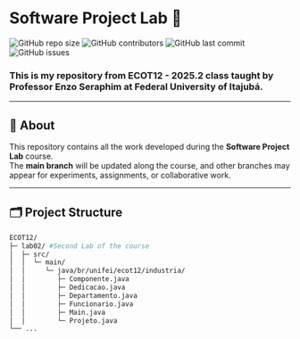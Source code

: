 # Software Project Lab 🚀

![GitHub repo size](https://img.shields.io/github/repo-size/pedrocorsini/ecot12?style=for-the-badge)
![GitHub contributors](https://img.shields.io/github/contributors/pedrocorsini/ecot12?style=for-the-badge)
![GitHub last commit](https://img.shields.io/github/last-commit/pedrocorsini/ecot12?style=for-the-badge)
![GitHub issues](https://img.shields.io/github/issues/pedrocorsini/ecot12?style=for-the-badge)

### This is my repository from **ECOT12 - 2025.2** class taught by **Professor Enzo Seraphim** at **Federal University of Itajubá**.

---

## 📖 About

This repository contains all the work developed during the **Software Project Lab** course.  
The **main branch** will be updated along the course, and other branches may appear for experiments, assignments, or collaborative work.

---

## 🗂️ Project Structure

```bash
ECOT12/
├─ lab02/ #Second Lab of the course
│  ├─ src/
│  │  └─ main/
│  │     └─ java/br/unifei/ecot12/industria/ 
│  │        ├─ Componente.java 
│  │        ├─ Dedicacao.java
│  │        ├─ Departamento.java
│  │        ├─ Funcionario.java
│  │        ├─ Main.java
│  │        └─ Projeto.java
└── ...
```
